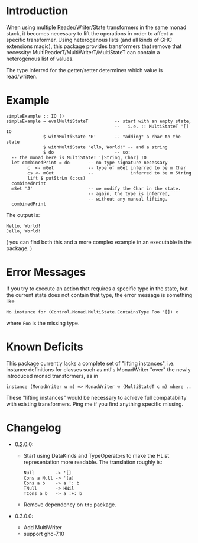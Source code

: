 # Introduction

When using multiple Reader/Writer/State transformers in the same monad
stack, it becomes necessary to lift the operations in order to affect a
specific transformer.
Using heterogenous lists (and all kinds of GHC extensions magic),
this package provides transformers that remove that necessity:
MultiReaderT/MultiWriterT/MultiStateT can contain a heterogenous
list of values.

The type inferred for the getter/setter determines which value is
read/written.

# Example

~~~~
simpleExample :: IO ()
simpleExample = evalMultiStateT          -- start with an empty state,
                                         --   i.e. :: MultiStateT '[] IO
              $ withMultiState 'H'       -- "adding" a char to the state
              $ withMultiState "ello, World!" -- and a string
              $ do                       -- so:
  -- the monad here is MultiStateT '[String, Char] IO
  let combinedPrint = do       -- no type signature necessary
        c  <- mGet             -- type of mGet inferred to be m Char
        cs <- mGet             --              inferred to be m String
        lift $ putStrLn (c:cs)
  combinedPrint
  mSet 'J'                     -- we modify the Char in the state.
                               -- again, the type is inferred,
                               -- without any manual lifting.
  combinedPrint
~~~~

The output is:

~~~~
Hello, World!
Jello, World!
~~~~

( you can find both this and a more complex example
  in an executable in the package. )

# Error Messages

If you try to execute an action that requires a specific type in the state,
but the current state does not contain that type, the error message is
something like

~~~~
No instance for (Control.Monad.MultiState.ContainsType Foo '[]) x
~~~~

where `Foo` is the missing type.

# Known Deficits

This package currently lacks a complete set of "lifting instances", i.e.
instance definitions for classes such as mtl's MonadWriter "over" the newly
introduced monad transformers, as in

~~~~
instance (MonadWriter w m) => MonadWriter w (MultiStateT c m) where ..
~~~~

These "lifting instances" would be necessary
to achieve full compatability with existing transformers. Ping me if you
find anything specific missing.

# Changelog

* 0.2.0.0:

    * Start using DataKinds and TypeOperators to make the HList
      representation more readable. The translation roughly is:

        ~~~~
        Null        -> '[]
        Cons a Null -> '[a]
        Cons a b    -> a ': b
        TNull       -> HNil
        TCons a b   -> a :+: b
        ~~~~

    * Remove dependency on `tfp` package.

* 0.3.0.0:
    
    * Add MultiWriter
    * support ghc-7.10
